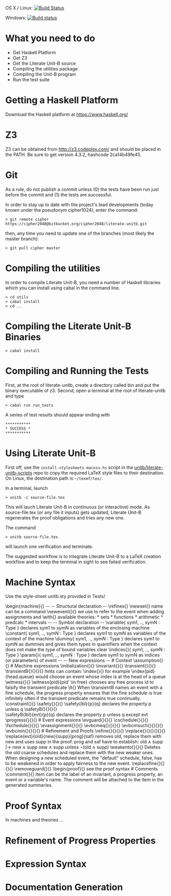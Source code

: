 OS X / Linux: [![Build Status](https://travis-ci.org/unitb/literate-unitb.svg?branch=master)](https://travis-ci.org/unitb/literate-unitb)

Windows: [![Build status](https://ci.appveyor.com/api/projects/status/ftkjg65dda28qir7?svg=true)](https://ci.appveyor.com/project/cipher1024/literate-unitb)

What you need to do
===================

* Get Haskell Platform
* Get Z3
* Get the Literate Unit-B source
* Compiling the utilities package
* Compiling the Unit-B program
* Run the test suite

Getting a Haskell Platform
==========================

Download the Haskell platform at https://www.haskell.org/

Z3
==

Z3 can be obtained from http://z3.codeplex.com/ and should be placed
in the PATH. Be sure to get version 4.3.2, hashcode 2ca14b49fe45.

Git
===

As a rule, do not publish a commit unless (0) the tests have been run
just before the commit and (1) the tests are successful.

In order to stay up to date with the project's lead developments
(today known under the pseudonym cipher1024), enter the command:

    > git remote cipher https://cipher2048@bitbucket.org/cipher2048/literate-unitb.git

then, any time you need to update one of the branches (most likely the
master branch):

    > git pull cipher master

Compiling the utilities
=======================

In order to compile Literate Unit-B, you need a number of Haskell
libraries which you can install using cabal in the command line.

	> cd utils
	> cabal install
	> cd ..

Compiling the Literate Unit-B Binaries
======================================

	> cabal install

Compiling and Running the Tests
===============================

First, at the root of literate-unitb, create a directory called bin
and put the binary executable of z3.  Second, open a terminal at the
root of literate-unitb and type

	> cabal run run_tests

A series of test results should appear ending with

	***********
	* SUCCESS *
	***********

Using Literate Unit-B
=====================

First off, use the `install-stylesheets-macosx.hs` script in the
[unitb/literate-unitb-scripts](https://github.com/unitb/literate-unitb-scripts)
repo to copy the required LaTeX style files to their destination.
On Linux, the destination path is `~/texmf/tex/`.

In a terminal, launch

	> unitb -c source-file.tex

This will lauch Literate Unit-B in continuous (or interactive) mode.
As source-file.tex (or any file it inputs) gets updated, Literate
Unit-B regenerates the proof obligations and tries any new one.

The command

	> unitb source-file.tex

will launch one verification and terminate.

The suggested workflow is to integrate Literate Unit-B to a LaTeX 
creation workflow and to keep the terminal in sight to see failed 
verification.

Machine Syntax
==============

Use the style-sheet unitb.sty provided in Tests/

\begin{machine}{<machine-name>}
		--
		-- Structural declaration
		--
	\refines{<machine-name>}
	\newset{<name>}
		name can be a command
	\newevent{<label>}{<displayed-name>}
		we use <label> to refer to the event when adding assignments and 
	\with{<theory>}
		available theories:
			* sets
			* functions
			* arithmetic
			* predcalc
			* intervals
		--
		-- Symbol declaration
		--
	\variable{ sym1, .., symN : Type }
		declares sym1 to symN as variables of the enclosing machine
	\constant{ sym1, .., symN : Type }
		declares sym1 to symN as variables of the context of the machine
	\dummy{ sym1, .., symN : Type }
		declares sym1 to symN as dummies and gives them types in quantifiers
		when the context does not make the type of bound variables clear
	\indices{<event-label>}{ sym1, .., symN : Type }
	\param{<event-label>}{ sym1, .., symN : Type }
		declare sym1 to symN as indices (or parameters) of event <event-label>
		--
		-- New expressions
		--
		# Context
	\assumption{<label>}{<bool-expression>}
		# Machine expressions
	\initialization{<label>}{<bool-expression>}
	\invariant{<label>}{<bool-expression>}
	\transient{<event-label>}{<label>}{<bool-expression>}
	\transientB{<event-label>}{<label>}{<hint>}{<bool-expression>}
			hints can contain:
				\index{<index>}{<expression>}
					for example \index{pid}{head.queue} would choose an
					event whose index is at the head of a queue
				\witness{<index>}{<bool-expression>}
					\witness{pid}{pid' \in free} chooses any free process
					id to falsify the transient predicate
				\lt{<prog-label>}
					When \transientB names an event with a fine schedule,
					the progress property ensures that the fine schedule 
					is true infinitely often if the transient predicate
					remains true continually.
	\constraint{<label>}{<bool-expression-with-primes>}
	\safety{<label>}{<bool-expression>}{<bool-expression>}
		\safety{lbl}{p}{q} declares the property p unless q
	\safetyB{<label>}{<event-label>}{<bool-expression>}{<bool-expression>}	
		\safetyB{lbl}{evt}{p}{q} declares the property p unless q except evt
	\progress{<label>}{<bool-expression>}{<bool-expression>}
		# Event expressions
	\evguard{<event-label>}{<guard-label>}{<bool-expression>}
	\cschedule{<event-label>}{<guard-label>}{<bool-expression>}
	\fschedule{<event-label>}{<guard-label>}{<bool-expression>}
	\evassignment{<event-label>}{<action-label>}{<boolean expression with primes>}
	\evbcmeq{<event-label>}{<action-label>}{<variable>}{<expression>}
	\evbcmsuch{<event-label>}{<action-label>}{<variable-list>}{<bool-expression-with-primes>}
	\evbcmin{<event-label>}{<action-label>}{<variable>}{<set-expression>}
		# Refinement and Proofs
	\refine{<target-prog>}{<rule-name>}{<list-of-hypothesis>}{<hints>}
	\replace{<event-label>}{<list-of-old-coarse-schedules>}{<list-of-new-coarse-schedules>}{<list-of-supporting-schedules>}{<progress-property-label>}{<safety-property-label>}
		\replace{evt}{old}{new}{supp}{prog}{saf} removes old, replace them with
		new and uses supp in the proof. prog and saf have to establish:
			old ∧ supp |-> new ∧ supp
			new ∧ supp  unless  ¬(old ∧ supp)
	\weakento{<event-label>}{<list-of-old-coarse-schedules>}{<list-of-new-coarse-schedules>}
		Deletes the old coarse schedules and replace them with the new 
		weaker ones. When designing a new scheduled event, the "default" 
		schedule, false, has to be weakened in order to apply fairness
		to the new event.
	\replacefine{<event-label>}{<old-fine-schedule>}{<new-fine-schedule>}{<optional-progress-property>}
	\removeguard{<event-label>}{<list-of-guard-labels>}
	\begin{proof}{<proof-obligation-label>}
		see the proof syntax
		# Comments
	\comment{<item>}{<string>}
		item can be the label of an invariant, a progress property, an event
		or a variable's name. The comment will be attached to the item in 
		the generated summaries.

Proof Syntax
============

In machines and theories ...

Refinement of Progress Properties
=================================

Expression Syntax
=================

Documentation Generation
========================
